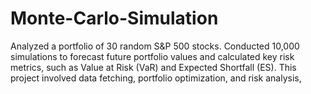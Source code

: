 # Monte-Carlo-Simulation
Analyzed a portfolio of 30 random S&amp;P 500 stocks.  Conducted 10,000 simulations to forecast future portfolio values and calculated key risk metrics, such as Value at Risk (VaR) and Expected Shortfall (ES).  This project involved data fetching, portfolio optimization, and risk analysis,
